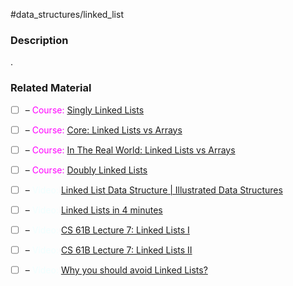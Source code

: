 #data_structures/linked_list

### Description

.
### Related Material

- [ ] – <font color="magenta"> Course: </font> [Singly Linked Lists](https://www.coursera.org/lecture/data-structures/singly-linked-lists-kHhgK)
- [ ] – <font color="magenta"> Course: </font> [Core: Linked Lists vs Arrays](https://www.coursera.org/lecture/data-structures-optimizing-performance/core-linked-lists-vs-arrays-rjBs9)
- [ ] – <font color="magenta"> Course: </font> [In The Real World: Linked Lists vs Arrays](https://www.coursera.org/lecture/data-structures-optimizing-performance/in-the-real-world-lists-vs-arrays-QUaUd)
- [ ] – <font color="magenta"> Course: </font> [Doubly Linked Lists](https://www.coursera.org/lecture/data-structures/doubly-linked-lists-jpGKD)

- [ ] – <font color="azure"> Video: </font> [Linked List Data Structure | Illustrated Data Structures](https://www.youtube.com/watch?v=odW9FU8jPRQ)
- [ ] – <font color="azure"> Video: </font> [Linked Lists in 4 minutes](https://www.youtube.com/watch?v=F8AbOfQwl1c)
- [ ] – <font color="azure"> Video: </font> [CS 61B Lecture 7: Linked Lists I](https://archive.org/details/ucberkeley_webcast_htzJdKoEmO0)
- [ ] – <font color="azure"> Video: </font> [CS 61B Lecture 7: Linked Lists II](https://archive.org/details/ucberkeley_webcast_-c4I3gFYe3w)
- [ ] – <font color="azure"> Video: </font> [Why you should avoid Linked Lists?](https://www.youtube.com/watch?v=YQs6IC-vgmo)

